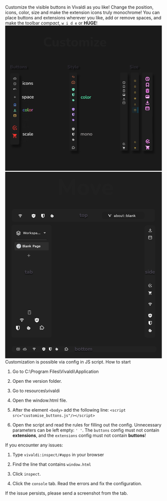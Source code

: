 Customize the visible buttons in Vivaldi as you like! Change the position, icons, color, size and make the extension icons truly monochrome! You can place buttons and extensions wherever you like, add or remove spaces, and make the toolbar *compact*, `w i d e` or **HUGE**! 
![1](screenshots\1.png)
![2](screenshots\2.png)
Customization is possible via config in JS script. How to start

1. Go to C:\Program Files\Vivaldi\Application

2. Open the version folder.

3. Go to resources\vivaldi

4. Open the window.html file.

5. After the element `<body>` add the following line: `<script src="customise_buttons.js"/></script>`

6. Open the script and read the rules for filling out the config. Unnecessary parameters can be left empty:  `' '`. The `buttons` config must not contain **extensions**, and the `extensions` config must not contain **buttons**!

If you encounter any issues:

1. Type `vivaldi:inspect/#apps` in your browser

2. Find the line that contains `window.html`

3. Click `inspect`.

4. Click the `console` tab. Read the errors and fix the configuration.

If the issue persists, please send a screenshot from the tab.
